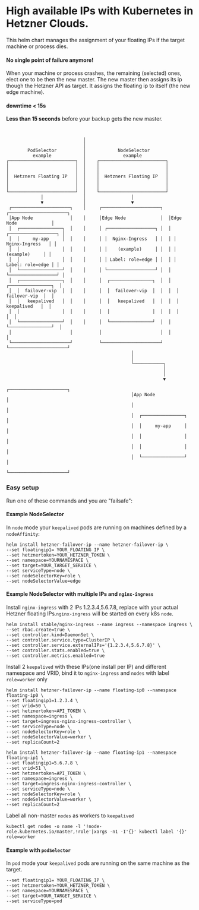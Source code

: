 # High available IPs with Kubernetes in Hetzner Clouds.

This helm chart manages the assignment of your floating IPs if the target machine or process dies.

#### No single point of failure anymore!

When your machine or process crashes, the remaining (selected) ones, elect one to be then the new master. The new master then assigns its ip though the Hetzner API as target. It assigns the floating ip to itself (the new edge machine).

#### downtime < 15s

__Less than 15 seconds__ before your backup gets the new master.

```


                             │
                             │
        PodSelector          │            NodeSelector
          example            │              example
┌─────────────────────────┐  │    ┌─────────────────────────┐
│                         │  │    │                         │
│                         │  │    │                         │
│  Hetzners Floating IP   │  │    │  Hetzners Floating IP   │
│                         │  │    │                         │
│                         │  │    │                         │
└─────────────────────────┘  │    └─────────────────────────┘
             │               │                 │
             ▼               │                 ▼
 ┌──────────────────────┐    │     ┌──────────────────────┐  ┌──────────────────────┐
 │App Node              │    │     │Edge Node             │  │Edge Node             │
 │  ┌────────────────┐  │    │     │ ┌──────────────────┐ │  │ ┌──────────────────┐ │
 │  │     my-app     │  │    │     │ │  Nginx-Ingress   │ │  │ │  Nginx-Ingress   │ │
 │  │                │  │    │     │ │    (example)     │ │  │ │    (example)     │ │
 │  │                │  │    │     │ │ Label: role=edge │ │  │ │ Label: role=edge │ │
 │  └────────────────┘  │    │     │ └──────────────────┘ │  │ └──────────────────┘ │
 │  ┌────────────────┐  │    │     │  ┌────────────────┐  │  │  ┌────────────────┐  │
 │  │  failover-vip  │  │    │     │  │  failover-vip  │  │  │  │  failover-vip  │  │
 │  │   keepalived   │  │    │     │  │   keepalived   │  │  │  │   keepalived   │  │
 │  │                │  │    │     │  │                │  │  │  │                │  │
 │  └────────────────┘  │    │     │  └────────────────┘  │  │  └────────────────┘  │
 │                      │          │                      │  │                      │
 └──────────────────────┘          └──────────────────────┘  └──────────────────────┘
                                               │
                                               │
                                               └───────────┐
                                                           │
                                                           │
                                                           ▼
                                               ┌──────────────────────┐
                                               │App Node              │
                                               │                      │
                                               │  ┌────────────────┐  │
                                               │  │     my-app     │  │
                                               │  │                │  │
                                               │  │                │  │
                                               │  └────────────────┘  │
                                               └──────────────────────┘
```


### Easy setup

Run one of these commands and you are "failsafe":

#### Example NodeSelector

In `node` mode your `keepalived` pods are running on machines defined by a `nodeAffinity`:

```
helm install hetzner-failover-ip --name hetzner-failover-ip \
--set floatingip1= YOUR_FLOATING_IP \
--set hetznertoken=YOUR_HETZNER_TOKEN \
--set namespace=YOURNAMESPACE \
--set target=YOUR_TARGET_SERVICE \
--set serviceType=node \
--set nodeSelectorKey=role \
--set nodeSelectorValue=edge
```

#### Example NodeSelector with multiple IPs and `nginx-ingress`

Install `nginx-ingress` with 2 IPs 1.2.3.4,5.6.7.8, replace with your actual Hetzner floating IPs.`nginx-ingress` will be started on every k8s `node`.
```
helm install stable/nginx-ingress --name ingress --namespace ingress \
--set rbac.create=true \
--set controller.kind=DaemonSet \
--set controller.service.type=ClusterIP \
--set controller.service.externalIPs='{1.2.3.4,5.6.7.8}' \
--set controller.stats.enabled=true \
--set controller.metrics.enabled=true
```

Install 2 `keepalived` with these IPs(one install per IP) and different namespace and VRID, bind it to `nginx-ingress` and `nodes` with label `role=worker` only
```
helm install hetzner-failover-ip --name floating-ip0 --namespace floating-ip0 \
--set floatingip1=1.2.3.4 \
--set vrid=50 \
--set hetznertoken=API_TOKEN \
--set namespace=ingress \
--set target=ingress-nginx-ingress-controller \
--set serviceType=node \
--set nodeSelectorKey=role \
--set nodeSelectorValue=worker \
--set replicaCount=2

helm install hetzner-failover-ip --name floating-ip1 --namespace floating-ip1 \
--set floatingip1=5.6.7.8 \
--set vrid=51 \
--set hetznertoken=API_TOKEN \
--set namespace=ingress \
--set target=ingress-nginx-ingress-controller \
--set serviceType=node \
--set nodeSelectorKey=role \
--set nodeSelectorValue=worker \
--set replicaCount=2
```
Label all non-master `nodes` as workers to `keepalived`
```
kubectl get nodes -o name -l '!node-role.kubernetes.io/master,!role'|xargs -n1 -I'{}' kubectl label '{}' role=worker
```

#### Example with `podSelector`

In `pod` mode your  `keepalived` pods are running on the same machine as the target.

```helm install hetzner-failover-ip --name hetzner-failover-ip \
--set floatingip1= YOUR_FLOATING_IP \
--set hetznertoken=YOUR_HETZNER_TOKEN \
--set namespace=YOURNAMESPACE \
--set target=YOUR_TARGET_SERVICE \
--set serviceType=pod
```
